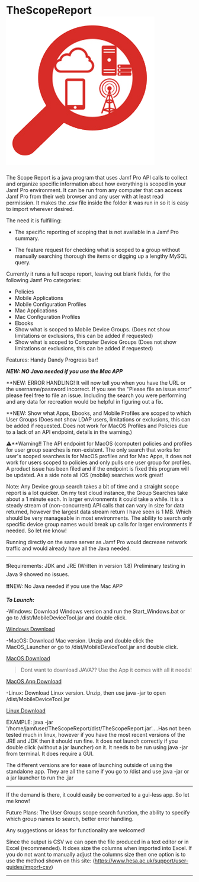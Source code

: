 # TheScopeReport![logo](Resources/Scope.png)

The Scope Report is a java program that uses Jamf Pro API calls to collect and organize specific information about how everything is scoped in your Jamf Pro environment. It can be run from any computer that can access Jamf Pro from their web browser and any user with  at least read permission. It makes the .csv file inside the folder it was run in so it is easy to import wherever desired.

The need it is fulfilling: 

 - The specific reporting of scoping that is not available in a Jamf Pro summary.

 - The feature request for checking what is scoped to a group without manually searching thorough the items or digging up a lengthy MySQL query. 

Currently it runs a full scope report, leaving out blank fields, for the following Jamf Pro categories: 
- Policies
- Mobile Applications
- Mobile Configuration Profiles
- Mac Applications
- Mac Configuration Profiles
- Ebooks
- Show what is scoped to Mobile Device Groups. 
      (Does not show limitations or exclusions, this can be added if requested)
- Show what is scoped to Computer Device Groups
      (Does not show limitations or exclusions, this can be added if requested)

Features: Handy Dandy Progress bar!

***NEW: NO Java needed if you use the Mac APP***

**NEW: ERROR HANDLING! It will now tell you when you have the URL or the username/password incorrect. If you see the "Please file an issue error" please feel free to file an issue. Including the search you were performing and any data for recreation would be helpful in figuring out a fix. 

**NEW: Show what Apps, Ebooks, and Mobile Profiles are scoped to which User Groups
(Does not show LDAP users, limitations or exclusions, this can be added if requested. Does not work for MacOS Profiles and Policies due to a lack of an API endpoint, details in the warning.)
      
:warning:**Warning!! The API endpoint for MacOS (computer) policies and profiles for user group searches is non-existent. The only search that works for user's scoped searches is for MacOS profiles and for Mac Apps, it does not work for users scoped to policies and only pulls one user group for profiles. A product issue has been filed and if the endpoint is fixed this program will be updated. As a side note all iOS (mobile) searches work great!

Note: Any Device group search takes a bit of time and a straight scope report is a lot quicker. On my test cloud instance, the Group Searches take about a 1 minute each. In larger environments it could take a while. It is a steady stream of (non-concurrent) API calls that can vary in size for data returned, however the largest data stream return I have seen is 1 MB. Which should be very manageable in most environments. The ability to search only specific device group names would break up calls for larger environments if needed. So let me know! 

Running directly on the same server as Jamf Pro would decrease network traffic and would already have all the Java needed. 

----------------------------------------------------------------------------------------------------

:heavy_exclamation_mark:Requirements: JDK and JRE (Written in version 1.8) Preliminary testing in Java 9 showed no issues.

:heavy_exclamation_mark::heavy_exclamation_mark:NEW: No Java needed if you use the Mac APP

*****To Launch:*****

-Windows: Download Windows version and run the Start_Windows.bat or go to /dist/MobileDeviceTool.jar and double click.

[Windows Download](TheScopeReport_Windows.zip)

-MacOS: Download Mac version. Unzip and double click the MacOS_Launcher or go to /dist/MobileDeviceTool.jar and double click.

[MacOS Download](TheScopeReport_MacOS.zip)

>Dont want to download JAVA?? Use the App it comes with all it needs!

[MacOS App Download](TheScopeReport_MacOS_APP.zip)

-Linux: Download Linux version. Unzip, then use java -jar to open /dist/MobileDeviceTool.jar 

[Linux Download](TheScopeReport_Linux.zip)

EXAMPLE: java -jar '/home/jamfuser/TheScopeReport/dist/TheScopeReport.jar'....Has not been tested much in linux, however if you have the most recent versions of the JRE and JDK then it should run fine. It does not launch correctly if you double click (without a jar launcher) on it. It needs to be run using java -jar from terminal. It does require a GUI. 

The different versions are for ease of launching outside of using the standalone app. They are all the same if you go to /dist and use java -jar or a jar launcher to run the .jar

-----------------------------------------------------------------------------------------------------

If the demand is there, it could easily be converted to a gui-less app. So let me know!

Future Plans: The User Groups scope search function, the ability to specify which group names to search, better error handling.

Any suggestions or ideas for functionality are welcomed!

Since the output is CSV we can open the file produced in a text editor or in Excel (recommended). It does size the columns when imported into Excel. If you do not want to manually adjust the columns size then one option is to use the method shown on this site: (https://www.hesa.ac.uk/support/user-guides/import-csv)

________________________________________________________________________________________________________
